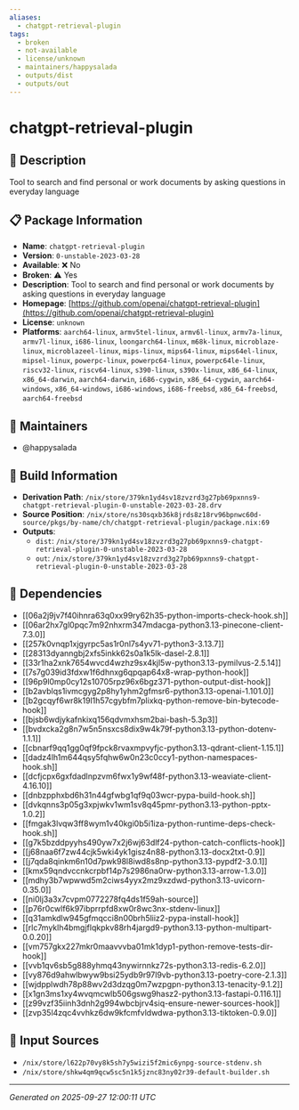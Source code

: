 ```yaml
---
aliases:
  - chatgpt-retrieval-plugin
tags:
  - broken
  - not-available
  - license/unknown
  - maintainers/happysalada
  - outputs/dist
  - outputs/out
---
```


# chatgpt-retrieval-plugin

## 📝 Description

Tool to search and find personal or work documents by asking questions in everyday language

## 📋 Package Information

- **Name**: `chatgpt-retrieval-plugin`
- **Version**: `0-unstable-2023-03-28`
- **Available**: ❌ No
- **Broken**: ⚠️ Yes
- **Description**: Tool to search and find personal or work documents by asking questions in everyday language
- **Homepage**: [https://github.com/openai/chatgpt-retrieval-plugin](https://github.com/openai/chatgpt-retrieval-plugin)
- **License**: `unknown`
- **Platforms**: `aarch64-linux`, `armv5tel-linux`, `armv6l-linux`, `armv7a-linux`, `armv7l-linux`, `i686-linux`, `loongarch64-linux`, `m68k-linux`, `microblaze-linux`, `microblazeel-linux`, `mips-linux`, `mips64-linux`, `mips64el-linux`, `mipsel-linux`, `powerpc-linux`, `powerpc64-linux`, `powerpc64le-linux`, `riscv32-linux`, `riscv64-linux`, `s390-linux`, `s390x-linux`, `x86_64-linux`, `x86_64-darwin`, `aarch64-darwin`, `i686-cygwin`, `x86_64-cygwin`, `aarch64-windows`, `x86_64-windows`, `i686-windows`, `i686-freebsd`, `x86_64-freebsd`, `aarch64-freebsd`
## 👥 Maintainers

- @happysalada


## 🔧 Build Information

- **Derivation Path**: `/nix/store/379kn1yd4sv18zvzrd3g27pb69pxnns9-chatgpt-retrieval-plugin-0-unstable-2023-03-28.drv`
- **Source Position**: `/nix/store/ns30sqxb36k8jrds8z18rv96bpnwc60d-source/pkgs/by-name/ch/chatgpt-retrieval-plugin/package.nix:69`
- **Outputs**:
  - `dist`:  `/nix/store/379kn1yd4sv18zvzrd3g27pb69pxnns9-chatgpt-retrieval-plugin-0-unstable-2023-03-28`
  - `out`:  `/nix/store/379kn1yd4sv18zvzrd3g27pb69pxnns9-chatgpt-retrieval-plugin-0-unstable-2023-03-28`

## 🔗 Dependencies

- [[06a2j9jv7f40ihnra63q0xx99ry62h35-python-imports-check-hook.sh]]
- [[06ar2hx7gl0pqc7m92nhxrm347mdacga-python3.13-pinecone-client-7.3.0]]
- [[257k0vnqp1xjgyrpc5as1r0nl7s4yv71-python3-3.13.7]]
- [[28313dyanngbj2xfs5inkk62s0a1k5lk-dasel-2.8.1]]
- [[33r1ha2xnk7654wvcd4wzhz9sx4kjl5w-python3.13-pymilvus-2.5.14]]
- [[7s7g039id3fdxw1f6dhnxg6qpqap64x8-wrap-python-hook]]
- [[96p9l0mp0cy12s10705rpz96x6bgz371-python-output-dist-hook]]
- [[b2avblqs1ivmcgyg2p8hy1yhm2gfmsr6-python3.13-openai-1.101.0]]
- [[b2gcqyf6wr8k19l1h57cgybfm7plixkq-python-remove-bin-bytecode-hook]]
- [[bjsb6wdjykafnkixq156qdvmxhsm2bai-bash-5.3p3]]
- [[bvdxcka2g8n7w5n5nsxcs8dix9w4k79f-python3.13-python-dotenv-1.1.1]]
- [[cbnarf9qq1gg0qf9fpck8rvaxmpvyfjc-python3.13-qdrant-client-1.15.1]]
- [[dadz4lh1m644qsy5fqhw6w0n23c0ccy1-python-namespaces-hook.sh]]
- [[dcfjcpx6gxfdadlnpzvm6fwx1y9wf48f-python3.13-weaviate-client-4.16.10]]
- [[dnbzpphxbd6h31n44gfwbg1qf9q03wcr-pypa-build-hook.sh]]
- [[dvkqnns3p05g3xpjwkv1wm1sv8q45pmr-python3.13-python-pptx-1.0.2]]
- [[fmgak3lvqw3ff8wym1v40kgi0b5i1iza-python-runtime-deps-check-hook.sh]]
- [[g7k5bzddpyyhs490yw7x2j6wj63dlf24-python-catch-conflicts-hook]]
- [[j68naa6f7zw44cjk5wki4yk1gisz4n88-python3.13-docx2txt-0.9]]
- [[j7qda8qinkm6n10d7pwk98l8iwd8s8np-python3.13-pypdf2-3.0.1]]
- [[kmx59qndvccnkcrpbf14p7s2986na0rw-python3.13-arrow-1.3.0]]
- [[mdhy3b7wpwwd5m2ciws4yyx2mz9xzdwd-python3.13-uvicorn-0.35.0]]
- [[ni0lj3a3x7cvpm0772278fq4ds1f59ah-source]]
- [[p76r0cwlf6k97ibprrpfd8xw0r8wc3nx-stdenv-linux]]
- [[q31amkdlw945gfmqcci8n00brh5liiz2-pypa-install-hook]]
- [[rlc7myklh4bmgjflqkpkv88rh4jargd9-python3.13-python-multipart-0.0.20]]
- [[vm757gkx227mkr0maavvvba01mk1dyp1-python-remove-tests-dir-hook]]
- [[vvb1qv6sb5g888yhmq43nywirnnkz72s-python3.13-redis-6.2.0]]
- [[vy876d9ahwlbwyw9bsi25ydb9r97l9vb-python3.13-poetry-core-2.1.3]]
- [[wjdpplwdh78p88wv2d3dzqg0m7wzpgpn-python3.13-tenacity-9.1.2]]
- [[x1gn3ms1xy4wvqmcwlb506gswg9hasz2-python3.13-fastapi-0.116.1]]
- [[z99vzf35iinh3dnh2g994wbcbjrv4siq-ensure-newer-sources-hook]]
- [[zvp35l4zqc4vvhkz6dw9kfcmfvldwdwa-python3.13-tiktoken-0.9.0]]

## 📁 Input Sources

- `/nix/store/l622p70vy8k5sh7y5wizi5f2mic6ynpg-source-stdenv.sh`
- `/nix/store/shkw4qm9qcw5sc5n1k5jznc83ny02r39-default-builder.sh`

---
*Generated on 2025-09-27 12:00:11 UTC*
